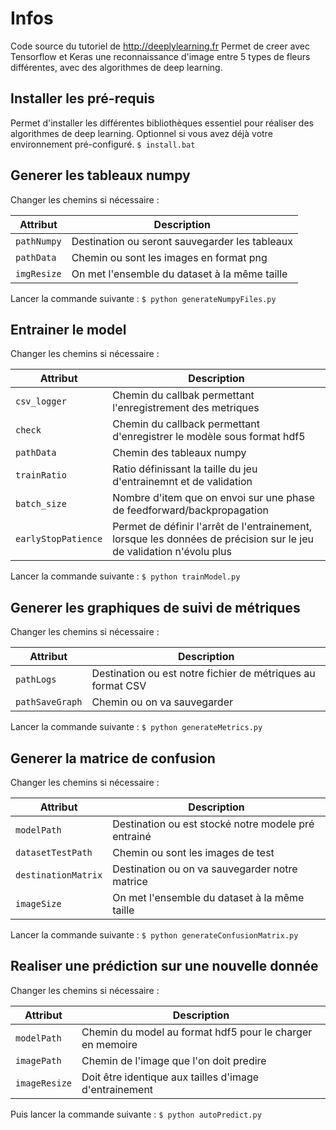 # Infos
Code source du tutoriel de http://deeplylearning.fr
Permet de creer avec Tensorflow et Keras une reconnaissance d'image entre 5 types de fleurs différentes, avec des algorithmes de deep learning.

## Installer les pré-requis
Permet d'installer les différentes bibliothèques essentiel pour réaliser des algorithmes de deep learning. Optionnel si vous avez déjà votre environnement pré-configuré.
`$ install.bat`

## Generer les tableaux numpy
Changer les chemins si nécessaire :

| Attribut | Description                    |
| ------------- | ------------------------------ |
| `pathNumpy`      | Destination ou seront sauvegarder les tableaux      |
| `pathData`   | Chemin ou sont les images en format png    |
| `imgResize`   | On met l'ensemble du dataset à la même taille    | 

Lancer la commande suivante :
`$ python generateNumpyFiles.py`

## Entrainer le model
Changer les chemins si nécessaire :

| Attribut | Description                    |
| ------------- | ------------------------------ |
| `csv_logger`      | Chemin du callbak permettant l'enregistrement des metriques      |
| `check`   | Chemin du callback permettant d'enregistrer le modèle sous format hdf5    |
| `pathData`   | Chemin des tableaux numpy   |
| `trainRatio`   | Ratio définissant la taille du jeu d'entrainemnt et de validation   |
| `batch_size`   | Nombre d'item que on envoi sur une phase de feedforward/backpropagation   |
| `earlyStopPatience`   | Permet de définir l'arrêt de l'entrainement, lorsque les données de précision sur le jeu de validation n'évolu plus  |

Lancer la commande suivante :
`$ python trainModel.py`

## Generer les graphiques de suivi de métriques
Changer les chemins si nécessaire :

| Attribut | Description                    |
| ------------- | ------------------------------ |
| `pathLogs`      | Destination ou est notre fichier de métriques au format CSV      |
| `pathSaveGraph`   | Chemin ou on va sauvegarder    |

Lancer la commande suivante :
`$ python generateMetrics.py`

## Generer la matrice de confusion
Changer les chemins si nécessaire :

| Attribut | Description                    |
| ------------- | ------------------------------ |
| `modelPath`      | Destination ou est stocké notre modele pré entrainé      |
| `datasetTestPath`   | Chemin ou sont les images de test    |
| `destinationMatrix`   | Destination ou on va sauvegarder notre matrice     |
| `imageSize`   | On met l'ensemble du dataset à la même taille    |

Lancer la commande suivante :
`$ python generateConfusionMatrix.py`

## Realiser une prédiction sur une nouvelle donnée
Changer les chemins si nécessaire :

| Attribut | Description                    |
| ------------- | ------------------------------ |
| `modelPath`      | Chemin du model au format hdf5 pour le charger en memoire      |
| `imagePath`   | Chemin de l'image que l'on doit predire    |
| `imageResize`   | Doit être identique aux tailles d'image d'entrainement    |

Puis lancer la commande suivante :
`$ python autoPredict.py`

